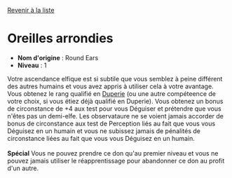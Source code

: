 [Revenir à la liste](list.md)

# Oreilles arrondies

 * **Nom d'origine** : Round Ears
 * **Niveau** : 1


<p><span id="ctl00_MainContent_DetailedOutput">Votre ascendance elfique est si subtile que vous semblez à peine différent des autres humains et vous avez appris à utiliser cela à votre avantage. Vous obtenez le rang qualifié en <a href="https://2e.aonprd.com/Skills.aspx?ID=5">Duperie</a> (ou une autre compéteence de votre choix, si vous étiez déjà qualifié en Duperie). Vous obtenez un bonus de circonstance de +4 aux test pour vous Déguiser et prétendre que vous n'êtes pas un demi-elfe. Les observataure ne se voient jamais accorder de bonus de circonstance aux test de Perception liés au fait que vous vous Déguisez en un humain et vous ne subissez jamais de pénalités de circonstance liées au fait que vous vous Déguisez en un humain.<br><br><strong>Spécial</strong> Vous ne pouvez prendre ce don qu'au premier niveau et vous ne pouvez jamais utiliser le réapprentissage pour abandonner ce don au profit d'un autre.&nbsp;</span></p>